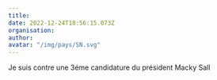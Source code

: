 ```yaml
---
title: 
date: 2022-12-24T18:56:15.073Z
organisation: 
author: 
avatar: "/img/pays/SN.svg"
---
```


Je suis contre une 3éme candidature du président Macky Sall